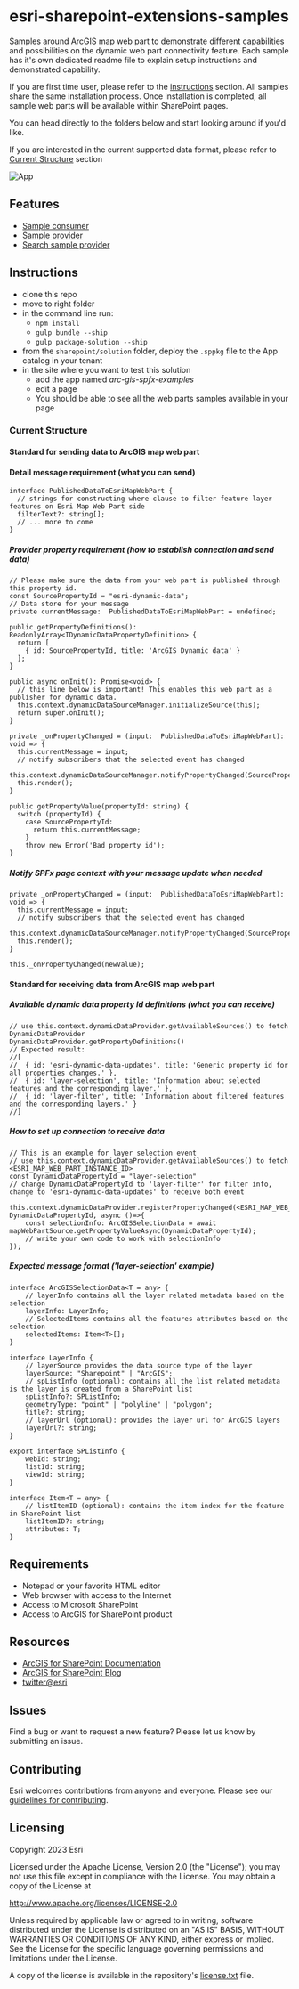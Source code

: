 # esri-sharepoint-extensions-samples

Samples around ArcGIS map web part to demonstrate different capabilities and possibilities on the dynamic web part connectivity feature. Each sample has it's own dedicated readme file to explain setup instructions and demonstrated capability.

If you are first time user, please refer to the [instructions](../../#instructions) section. All samples share the same installation process. Once installation is completed, all sample web parts will be available within SharePoint pages.

You can head directly to the folders below and start looking around if you'd like.

If you are interested in the current supported data format, please refer to [Current Structure](../../#current-structure) section

![App](./arcgis-sharepoint-extensions.gif)

## Features

* [Sample consumer](./src/webparts/sampleConsumer)
* [Sample provider](./src/webparts/sampleProvider)
* [Search sample provider](./src/webparts/searchSampleProvider)

## Instructions

* clone this repo
* move to right folder
* in the command line run:
  * `npm install`
  * `gulp bundle --ship`
  * `gulp package-solution --ship`
* from the `sharepoint/solution` folder, deploy the `.sppkg` file to the App catalog in your tenant
* in the site where you want to test this solution
  * add the app named _arc-gis-spfx-examples_
  * edit a page
  * You should be able to see all the web parts samples available in your page

### Current Structure

#### Standard for sending data to ArcGIS map web part

#### Detail message requirement (what you can send)

```
interface PublishedDataToEsriMapWebPart {
  // strings for constructing where clause to filter feature layer features on Esri Map Web Part side
  filterText?: string[];
  // ... more to come
}
```

##### Provider property requirement (how to establish connection and send data)

```
// Please make sure the data from your web part is published through this property id.
const SourcePropertyId = "esri-dynamic-data";
// Data store for your message
private currentMessage:  PublishedDataToEsriMapWebPart = undefined;

public getPropertyDefinitions(): ReadonlyArray<IDynamicDataPropertyDefinition> {
  return [
    { id: SourcePropertyId, title: 'ArcGIS Dynamic data' }
  ];
}

public async onInit(): Promise<void> {
  // this line below is important! This enables this web part as a publisher for dynamic data.
  this.context.dynamicDataSourceManager.initializeSource(this);
  return super.onInit();
}

private _onPropertyChanged = (input:  PublishedDataToEsriMapWebPart): void => {
  this.currentMessage = input;
  // notify subscribers that the selected event has changed
  this.context.dynamicDataSourceManager.notifyPropertyChanged(SourcePropertyId);
  this.render();
}

public getPropertyValue(propertyId: string) {
  switch (propertyId) {
    case SourcePropertyId:
      return this.currentMessage;
    }
    throw new Error('Bad property id');
}
```

##### Notify SPFx page context with your message update when needed

```
private _onPropertyChanged = (input:  PublishedDataToEsriMapWebPart): void => {
  this.currentMessage = input;
  // notify subscribers that the selected event has changed
  this.context.dynamicDataSourceManager.notifyPropertyChanged(SourcePropertyId);
  this.render();
}

this._onPropertyChanged(newValue);

```

#### Standard for receiving data from ArcGIS map web part 

##### Available dynamic data property Id definitions (what you can receive)

```
// use this.context.dynamicDataProvider.getAvailableSources() to fetch DynamicDataProvider
DynamicDataProvider.getPropertyDefinitions()
// Expected result:
//[
//  { id: 'esri-dynamic-data-updates', title: 'Generic property id for all properties changes.' },
//  { id: 'layer-selection', title: 'Information about selected features and the corresponding layer.' },
//  { id: 'layer-filter', title: 'Information about filtered features and the corresponding layers.' }
//]

```

##### How to set up connection to receive data

```
// This is an example for layer selection event
// use this.context.dynamicDataProvider.getAvailableSources() to fetch <ESRI_MAP_WEB_PART_INSTANCE_ID>
const DynamicDataPropertyId = "layer-selection" 
// change DynamicDataPropertyId to 'layer-filter' for filter info, change to 'esri-dynamic-data-updates' to receive both event

this.context.dynamicDataProvider.registerPropertyChanged(<ESRI_MAP_WEB_PART_INSTANCE_ID>, DynamicDataPropertyId, async ()=>{
    const selectionInfo: ArcGISSelectionData = await mapWebPartSource.getPropertyValueAsync(DynamicDataPropertyId);
    // write your own code to work with selectionInfo
});
```

##### Expected message format ('layer-selection' example)

````
interface ArcGISSelectionData<T = any> {
    // layerInfo contains all the layer related metadata based on the selection
    layerInfo: LayerInfo;
    // SelectedItems contains all the features attributes based on the selection
    selectedItems: Item<T>[];
}

interface LayerInfo {
    // layerSource provides the data source type of the layer
    layerSource: "Sharepoint" | "ArcGIS";
    // spListInfo (optional): contains all the list related metadata is the layer is created from a SharePoint list
    spListInfo?: SPListInfo;
    geometryType: "point" | "polyline" | "polygon";
    title?: string;
    // layerUrl (optional): provides the layer url for ArcGIS layers
    layerUrl?: string;
}

export interface SPListInfo {
    webId: string;
    listId: string;
    viewId: string;
}

interface Item<T = any> {
    // listItemID (optional): contains the item index for the feature in SharePoint list
    listItemID?: string;
    attributes: T;
}
````
## Requirements

* Notepad or your favorite HTML editor
* Web browser with access to the Internet
* Access to Microsoft SharePoint
* Access to ArcGIS for SharePoint product

## Resources

* [ArcGIS for SharePoint Documentation](https://doc.arcgis.com/en/sharepoint/latest/use-maps/get-started-with-arcgis-maps.htm)
* [ArcGIS for SharePoint Blog](https://www.esri.com/arcgis-blog/?s=#&products=esri-maps-sharepoint)
* [twitter@esri](http://twitter.com/esri)

## Issues

Find a bug or want to request a new feature?  Please let us know by submitting an issue.

## Contributing

Esri welcomes contributions from anyone and everyone. Please see our [guidelines for contributing](https://github.com/esri/contributing).

## Licensing
Copyright 2023 Esri

Licensed under the Apache License, Version 2.0 (the "License");
you may not use this file except in compliance with the License.
You may obtain a copy of the License at

   http://www.apache.org/licenses/LICENSE-2.0

Unless required by applicable law or agreed to in writing, software
distributed under the License is distributed on an "AS IS" BASIS,
WITHOUT WARRANTIES OR CONDITIONS OF ANY KIND, either express or implied.
See the License for the specific language governing permissions and
limitations under the License.

A copy of the license is available in the repository's [license.txt]( ./license.txt) file.
